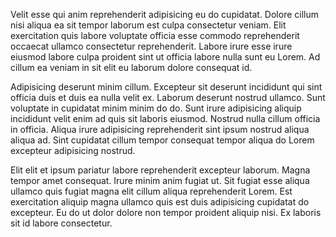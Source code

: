 Velit esse qui anim reprehenderit adipisicing eu do cupidatat. Dolore cillum nisi aliqua ea sit tempor laborum est culpa consectetur veniam. Elit exercitation quis labore voluptate officia esse commodo reprehenderit occaecat ullamco consectetur reprehenderit. Labore irure esse irure eiusmod labore culpa proident sint ut officia labore nulla sunt eu Lorem. Ad cillum ea veniam in sit elit eu laborum dolore consequat id.

Adipisicing deserunt minim cillum. Excepteur sit deserunt incididunt qui sint officia duis et duis ea nulla velit ex. Laborum deserunt nostrud ullamco. Sunt voluptate in cupidatat minim minim do do. Sunt irure adipisicing aliquip incididunt velit enim ad quis sit laboris eiusmod. Nostrud nulla cillum officia in officia. Aliqua irure adipisicing reprehenderit sint ipsum nostrud aliqua aliqua ad. Sint cupidatat cillum tempor consequat tempor aliqua do Lorem excepteur adipisicing nostrud.

Elit elit et ipsum pariatur labore reprehenderit excepteur laborum. Magna tempor amet consequat. Irure minim anim fugiat ut. Sit fugiat esse aliqua ullamco quis fugiat magna elit cillum aliqua reprehenderit Lorem. Est exercitation aliquip magna ullamco quis est duis adipisicing cupidatat do excepteur. Eu do ut dolor dolore non tempor proident aliquip nisi. Ex laboris sit id labore consectetur.